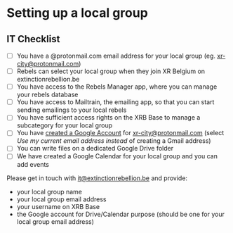 # Setting up a local group

## IT Checklist

* [ ] You have a @protonmail.com email address for your local group \(eg. xr-city@protonmail.com\)
* [ ] Rebels can select your local group when they join XR Belgium on extinctionrebellion.be
* [ ] You have access to the Rebels Manager app, where you can manage your rebels database
* [ ] You have access to Mailtrain, the emailing app, so that you can start sending emailings to your local rebels
* [ ] You have sufficient access rights on the XRB Base to manage a subcategory for your local group
* [ ] You have [created a Google Account](https://accounts.google.com/SignUp) for xr-city@protonmail.com \(select _Use my current email address instead_ of creating a Gmail address\)
* [ ] You can write files on a dedicated Google Drive folder
* [ ] We have created a Google Calendar for your local group and you can add events

Please get in touch with it@extinctionrebellion.be and provide:

* your local group name
* your local group email address
* your username on XRB Base
* the Google account for Drive/Calendar purpose \(should be one for your local group email address\)

